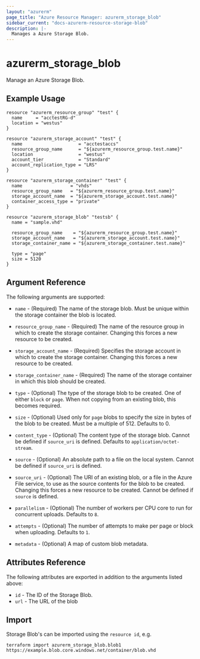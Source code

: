 ```yaml
---
layout: "azurerm"
page_title: "Azure Resource Manager: azurerm_storage_blob"
sidebar_current: "docs-azurerm-resource-storage-blob"
description: |-
  Manages a Azure Storage Blob.
---
```


# azurerm_storage_blob

Manage an Azure Storage Blob.

## Example Usage

```hcl
resource "azurerm_resource_group" "test" {
  name     = "acctestRG-d"
  location = "westus"
}

resource "azurerm_storage_account" "test" {
  name                     = "acctestaccs"
  resource_group_name      = "${azurerm_resource_group.test.name}"
  location                 = "westus"
  account_tier             = "Standard"
  account_replication_type = "LRS"
}

resource "azurerm_storage_container" "test" {
  name                  = "vhds"
  resource_group_name   = "${azurerm_resource_group.test.name}"
  storage_account_name  = "${azurerm_storage_account.test.name}"
  container_access_type = "private"
}

resource "azurerm_storage_blob" "testsb" {
  name = "sample.vhd"

  resource_group_name    = "${azurerm_resource_group.test.name}"
  storage_account_name   = "${azurerm_storage_account.test.name}"
  storage_container_name = "${azurerm_storage_container.test.name}"

  type = "page"
  size = 5120
}
```

## Argument Reference

The following arguments are supported:

* `name` - (Required) The name of the storage blob. Must be unique within the storage container the blob is located.

* `resource_group_name` - (Required) The name of the resource group in which to
    create the storage container. Changing this forces a new resource to be created.

* `storage_account_name` - (Required) Specifies the storage account in which to create the storage container.
 Changing this forces a new resource to be created.

* `storage_container_name` - (Required) The name of the storage container in which this blob should be created.

* `type` - (Optional) The type of the storage blob to be created. One of either `block` or `page`. When not copying from an existing blob,
    this becomes required.

* `size` - (Optional) Used only for `page` blobs to specify the size in bytes of the blob to be created. Must be a multiple of 512. Defaults to 0.

* `content_type` - (Optional) The content type of the storage blob. Cannot be defined if `source_uri` is defined. Defaults to `application/octet-stream`.

* `source` - (Optional) An absolute path to a file on the local system. Cannot be defined if `source_uri` is defined.

* `source_uri` - (Optional) The URI of an existing blob, or a file in the Azure File service, to use as the source contents
    for the blob to be created. Changing this forces a new resource to be created. Cannot be defined if `source` is defined.

* `parallelism` - (Optional) The number of workers per CPU core to run for concurrent uploads. Defaults to `8`.

* `attempts` - (Optional) The number of attempts to make per page or block when uploading. Defaults to `1`.

* `metadata` - (Optional) A map of custom blob metadata.

## Attributes Reference

The following attributes are exported in addition to the arguments listed above:

* `id` - The ID of the Storage Blob.
* `url` - The URL of the blob

## Import

Storage Blob's can be imported using the `resource id`, e.g.

```shell
terraform import azurerm_storage_blob.blob1 https://example.blob.core.windows.net/container/blob.vhd
```
